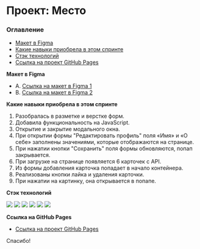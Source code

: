 # Проект: Место

### **Оглавление**

* [Макет в Figma](#figma)
* [Какие навыки приобрела в этом спринте](#skills)
* [Стэк технологий](#stack)
* [Ссылка на проект GitHub Pages](#project)

<a name='figma'>**Макет в Figma**</a>

* A. [Ссылка на макет в Figma 1](https://www.figma.com/file/2cn9N9jSkmxD84oJik7xL7/JavaScript.-Sprint-4?node-id=0%3A1)
* B. [Ссылка на макет в Figma 2](https://www.figma.com/file/fOXfSri2QUrGGPnoqZ2zKy/JavaScript.-Sprint-5?node-id=50160%3A2)

<a name='skills'>**Какие навыки приобрела в этом спринте**</a>

1. Разобралась в разметке и верстке форм.
2. Добавила функциональность на JavaScript.
2. Открытие и закрытие модального окна.
3. При открытии формы "Редактировать профиль" поля «Имя» и «О себе» заполнены значениями, которые отображаются на странице.
4. При нажатии кнопки "Сохранить" поля формы обновляются, попап закрывается.
5. При загрузке на странице появляется 6 карточек c API.
6. Из формы добавления карточка попадает в начало контейнера.
7. Реализованы кнопки лайка и удаления карточки.
8. При нажатии на картинку, она открывается в попапе.

<a name='stack'>**Стэк технологий**</a>

<img src="https://img.shields.io/badge/HTML-696969?style=for-the-badge&logo=HTML5&logoColor=#F7DF1E"> <img src="https://img.shields.io/badge/CSS3-696969?style=for-the-badge&logo=CSS3&logoColor=blue"> <img src="https://img.shields.io/badge/BEM-696969?style=for-the-badge&logo=BEM&logoColor=#F7DF1E"> <img src="https://img.shields.io/badge/JavaScript-696969?style=for-the-badge&logo=JavaScript&logoColor=#F7DF1E">  <img src="https://img.shields.io/badge/github-696969?style=for-the-badge&logo=github&logoColor=#F7DF1E"> <img src="https://img.shields.io/badge/Visual Studio Code-696969?style=for-the-badge&logo=Visual Studio Code&logoColor=#F7DF1E">

<a name='project'>**Ссылка на GitHub Pages**</a>

* [Ссылка на проект GitHub Pages](https://krekser37.github.io/mesto-project/index.html)

Спасибо!
